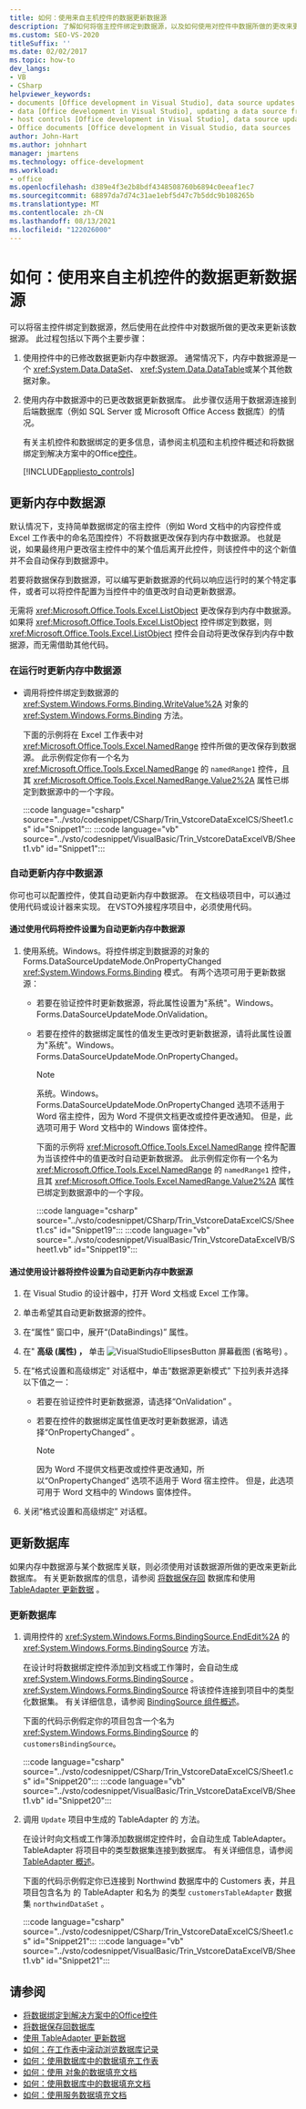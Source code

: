 ```yaml
---
title: 如何：使用来自主机控件的数据更新数据源
description: 了解如何将宿主控件绑定到数据源，以及如何使用对控件中数据所做的更改来更新数据源。
ms.custom: SEO-VS-2020
titleSuffix: ''
ms.date: 02/02/2017
ms.topic: how-to
dev_langs:
- VB
- CSharp
helpviewer_keywords:
- documents [Office development in Visual Studio], data source updates
- data [Office development in Visual Studio], updating a data source from a document
- host controls [Office development in Visual Studio], data source updates
- Office documents [Office development in Visual Studio, data sources
author: John-Hart
ms.author: johnhart
manager: jmartens
ms.technology: office-development
ms.workload:
- office
ms.openlocfilehash: d389e4f3e2b8bdf4348508760b6894c0eeaf1ec7
ms.sourcegitcommit: 68897da7d74c31ae1ebf5d47c7b5ddc9b108265b
ms.translationtype: MT
ms.contentlocale: zh-CN
ms.lasthandoff: 08/13/2021
ms.locfileid: "122026000"
---
```

# <a name="how-to-update-a-data-source-with-data-from-a-host-control"></a>如何：使用来自主机控件的数据更新数据源
  可以将宿主控件绑定到数据源，然后使用在此控件中对数据所做的更改来更新该数据源。 此过程包括以下两个主要步骤：

1. 使用控件中的已修改数据更新内存中数据源。 通常情况下，内存中数据源是一个 <xref:System.Data.DataSet>、 <xref:System.Data.DataTable>或某个其他数据对象。

2. 使用内存中数据源中的已更改数据更新数据库。 此步骤仅适用于数据源连接到后端数据库（例如 SQL Server 或 Microsoft Office Access 数据库）的情况。

   有关主机控件和数据绑定的更多信息，请参阅主机[项](../vsto/host-items-and-host-controls-overview.md)和主机控件概述和将数据绑定到解决方案中的Office[控件](../vsto/binding-data-to-controls-in-office-solutions.md)。

   [!INCLUDE[appliesto_controls](../vsto/includes/appliesto-controls-md.md)]

## <a name="update-the-in-memory-data-source"></a>更新内存中数据源
 默认情况下，支持简单数据绑定的宿主控件（例如 Word 文档中的内容控件或 Excel 工作表中的命名范围控件）不将数据更改保存到内存中数据源。 也就是说，如果最终用户更改宿主控件中的某个值后离开此控件，则该控件中的这个新值并不会自动保存到数据源中。

 若要将数据保存到数据源，可以编写更新数据源的代码以响应运行时的某个特定事件，或者可以将控件配置为当控件中的值更改时自动更新数据源。

 无需将 <xref:Microsoft.Office.Tools.Excel.ListObject> 更改保存到内存中数据源。 如果将 <xref:Microsoft.Office.Tools.Excel.ListObject> 控件绑定到数据，则 <xref:Microsoft.Office.Tools.Excel.ListObject> 控件会自动将更改保存到内存中数据源，而无需借助其他代码。

### <a name="to-update-the-in-memory-data-source-at-run-time"></a>在运行时更新内存中数据源

- 调用将控件绑定到数据源的 <xref:System.Windows.Forms.Binding.WriteValue%2A> 对象的 <xref:System.Windows.Forms.Binding> 方法。

     下面的示例将在 Excel 工作表中对 <xref:Microsoft.Office.Tools.Excel.NamedRange> 控件所做的更改保存到数据源。 此示例假定你有一个名为 <xref:Microsoft.Office.Tools.Excel.NamedRange> 的 `namedRange1` 控件，且其 <xref:Microsoft.Office.Tools.Excel.NamedRange.Value2%2A> 属性已绑定到数据源中的一个字段。

     :::code language="csharp" source="../vsto/codesnippet/CSharp/Trin_VstcoreDataExcelCS/Sheet1.cs" id="Snippet1":::
     :::code language="vb" source="../vsto/codesnippet/VisualBasic/Trin_VstcoreDataExcelVB/Sheet1.vb" id="Snippet1":::

### <a name="automatically-update-the-in-memory-data-source"></a>自动更新内存中数据源
 你可也可以配置控件，使其自动更新内存中数据源。 在文档级项目中，可以通过使用代码或设计器来实现。 在VSTO外接程序项目中，必须使用代码。

#### <a name="to-set-a-control-to-automatically-update-the-in-memory-data-source-by-using-code"></a>通过使用代码将控件设置为自动更新内存中数据源

1. 使用系统。Windows。将控件绑定到数据源的对象的 Forms.DataSourceUpdateMode.OnPropertyChanged <xref:System.Windows.Forms.Binding> 模式。 有两个选项可用于更新数据源：

   - 若要在验证控件时更新数据源，将此属性设置为"系统"。Windows。Forms.DataSourceUpdateMode.OnValidation。

   - 若要在控件的数据绑定属性的值发生更改时更新数据源，请将此属性设置为"系统"。Windows。Forms.DataSourceUpdateMode.OnPropertyChanged。

     > [!NOTE]
     > 系统。Windows。Forms.DataSourceUpdateMode.OnPropertyChanged 选项不适用于 Word 宿主控件，因为 Word 不提供文档更改或控件更改通知。 但是，此选项可用于 Word 文档中的 Windows 窗体控件。

     下面的示例将 <xref:Microsoft.Office.Tools.Excel.NamedRange> 控件配置为当该控件中的值更改时自动更新数据源。 此示例假定你有一个名为 <xref:Microsoft.Office.Tools.Excel.NamedRange> 的 `namedRange1` 控件，且其 <xref:Microsoft.Office.Tools.Excel.NamedRange.Value2%2A> 属性已绑定到数据源中的一个字段。

     :::code language="csharp" source="../vsto/codesnippet/CSharp/Trin_VstcoreDataExcelCS/Sheet1.cs" id="Snippet19":::
     :::code language="vb" source="../vsto/codesnippet/VisualBasic/Trin_VstcoreDataExcelVB/Sheet1.vb" id="Snippet19":::

#### <a name="to-set-a-control-to-automatically-update-the-in-memory-data-source-by-using-the-designer"></a>通过使用设计器将控件设置为自动更新内存中数据源

1. 在 Visual Studio 的设计器中，打开 Word 文档或 Excel 工作簿。

2. 单击希望其自动更新数据源的控件。

3. 在“属性”  窗口中，展开“(DataBindings)”  属性。

4. 在" **高级 (属性) ，** 单击 ![VisualStudioEllipsesButton](../vsto/media/vbellipsesbutton.png "VisualStudioEllipsesButton 屏幕快照") 屏幕截图 (省略号) 。

5. 在“格式设置和高级绑定”  对话框中，单击“数据源更新模式”  下拉列表并选择以下值之一：

    - 若要在验证控件时更新数据源，请选择“OnValidation” 。

    - 若要在控件的数据绑定属性值更改时更新数据源，请选择“OnPropertyChanged” 。

        > [!NOTE]
        > 因为 Word 不提供文档更改或控件更改通知，所以“OnPropertyChanged”  选项不适用于 Word 宿主控件。 但是，此选项可用于 Word 文档中的 Windows 窗体控件。

6. 关闭“格式设置和高级绑定”  对话框。

## <a name="update-the-database"></a>更新数据库
 如果内存中数据源与某个数据库关联，则必须使用对该数据源所做的更改来更新此数据库。 有关更新数据库的信息，请参阅 [将数据保存回](../data-tools/save-data-back-to-the-database.md)  数据库和使用 [TableAdapter 更新数据](../data-tools/update-data-by-using-a-tableadapter.md) 。

### <a name="to-update-the-database"></a>更新数据库

1. 调用控件的 <xref:System.Windows.Forms.BindingSource.EndEdit%2A> 的 <xref:System.Windows.Forms.BindingSource> 方法。

     在设计时将数据绑定控件添加到文档或工作簿时，会自动生成 <xref:System.Windows.Forms.BindingSource> 。 <xref:System.Windows.Forms.BindingSource> 将该控件连接到项目中的类型化数据集。 有关详细信息，请参阅 [BindingSource 组件概述](/dotnet/framework/winforms/controls/bindingsource-component-overview)。

     下面的代码示例假定你的项目包含一个名为 <xref:System.Windows.Forms.BindingSource> 的 `customersBindingSource`。

     :::code language="csharp" source="../vsto/codesnippet/CSharp/Trin_VstcoreDataExcelCS/Sheet1.cs" id="Snippet20":::
     :::code language="vb" source="../vsto/codesnippet/VisualBasic/Trin_VstcoreDataExcelVB/Sheet1.vb" id="Snippet20":::

2. 调用 `Update` 项目中生成的 TableAdapter 的 方法。

     在设计时向文档或工作簿添加数据绑定控件时，会自动生成 TableAdapter。 TableAdapter 将项目中的类型数据集连接到数据库。 有关详细信息，请参阅 [TableAdapter 概述](../data-tools/fill-datasets-by-using-tableadapters.md#tableadapter-overview)。

     下面的代码示例假定你已连接到 Northwind 数据库中的 Customers 表，并且项目包含名为 的 TableAdapter 和名为 的类型 `customersTableAdapter` 数据集 `northwindDataSet` 。

     :::code language="csharp" source="../vsto/codesnippet/CSharp/Trin_VstcoreDataExcelCS/Sheet1.cs" id="Snippet21":::
     :::code language="vb" source="../vsto/codesnippet/VisualBasic/Trin_VstcoreDataExcelVB/Sheet1.vb" id="Snippet21":::

## <a name="see-also"></a>请参阅
- [将数据绑定到解决方案中的Office控件](../vsto/binding-data-to-controls-in-office-solutions.md)
- [将数据保存回数据库](../data-tools/save-data-back-to-the-database.md)
- [使用 TableAdapter 更新数据](../data-tools/update-data-by-using-a-tableadapter.md)
- [如何：在工作表中滚动浏览数据库记录](../vsto/how-to-scroll-through-database-records-in-a-worksheet.md)
- [如何：使用数据库中的数据填充工作表](../vsto/how-to-populate-worksheets-with-data-from-a-database.md)
- [如何：使用 对象的数据填充文档](../vsto/how-to-populate-documents-with-data-from-objects.md)
- [如何：使用数据库中的数据填充文档](../vsto/how-to-populate-documents-with-data-from-a-database.md)
- [如何：使用服务数据填充文档](../vsto/how-to-populate-documents-with-data-from-services.md)
